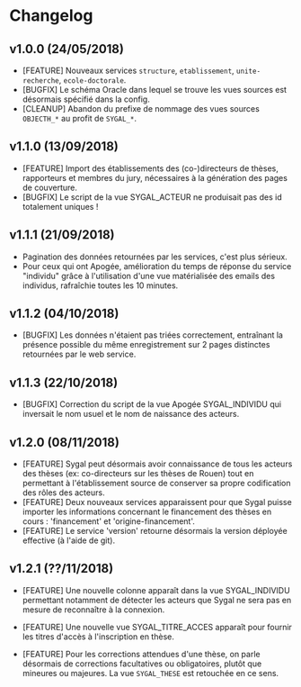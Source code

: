 # Changelog

## v1.0.0 (24/05/2018)

- [FEATURE] Nouveaux services `structure`, `etablissement`, `unite-recherche`, `ecole-doctorale`.
- [BUGFIX]  Le schéma Oracle dans lequel se trouve les vues sources est désormais spécifié dans la config.
- [CLEANUP] Abandon du prefixe de nommage des vues sources `OBJECTH_*` au profit de `SYGAL_*`. 

## v1.1.0 (13/09/2018)

- [FEATURE] Import des établissements des (co-)directeurs de thèses, rapporteurs et membres du jury, 
nécessaires à la génération des pages de couverture.
- [BUGFIX] Le script de la vue SYGAL_ACTEUR ne produisait pas des id totalement uniques !

## v1.1.1 (21/09/2018)

- Pagination des données retournées par les services, c'est plus sérieux.
- Pour ceux qui ont Apogée, amélioration du temps de réponse du service "individu" 
grâce à l'utilisation d'une vue matérialisée des emails des individus, rafraîchie toutes les 10 minutes.

## v1.1.2 (04/10/2018)

- [BUGFIX] Les données n'étaient pas triées correctement, entraînant la présence possible du même enregistrement
sur 2 pages distinctes retournées par le web service.

## v1.1.3 (22/10/2018)

- [BUGFIX] Correction du script de la vue Apogée SYGAL_INDIVIDU qui inversait le nom usuel et le nom de naissance 
des acteurs.

## v1.2.0 (08/11/2018)

- [FEATURE] Sygal peut désormais avoir connaissance de tous les acteurs des thèses (ex: co-directeurs sur les thèses de Rouen) 
            tout en permettant à l'établissement source de conserver sa propre codification des rôles des acteurs.
- [FEATURE] Deux nouveaux services apparaissent pour que Sygal puisse importer les informations concernant le financement 
            des thèses en cours : 'financement' et 'origine-financement'. 
- [FEATURE] Le service 'version' retourne désormais la version déployée effective (à l'aide de git).

## v1.2.1 (??/11/2018)

- [FEATURE] Une nouvelle colonne apparaît dans la vue SYGAL_INDIVIDU permettant notamment de détecter les acteurs que 
            Sygal ne sera pas en mesure de reconnaître à la connexion.

- [FEATURE] Une nouvelle vue SYGAL_TITRE_ACCES apparaît pour fournir les titres d'accès à l'inscription en thèse.  

- [FEATURE] Pour les corrections attendues d'une thèse, on parle désormais de corrections facultatives ou obligatoires, 
            plutôt que mineures ou majeures. La vue `SYGAL_THESE` est retouchée en ce sens.